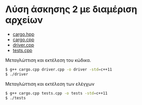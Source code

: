 # Λύση άσκησης 2 με διαμέριση αρχείων

* [cargo.hpp](./cargo.hpp)
* [cargo.cpp](./cargo.cpp)
* [driver.cpp](./driver.cpp)
* [tests.cpp](./tests.cpp)

Μεταγλώττιση και εκτέλεση του κώδικα.

```bash
$ g++ cargo.cpp driver.cpp -o driver -std=c++11
$ ./driver
```

Μεταγλώττιση και εκτέλεση των ελέγχων

```bash
$ g++ cargo.cpp tests.cpp -o tests -std=c++11
$ ./tests
```

